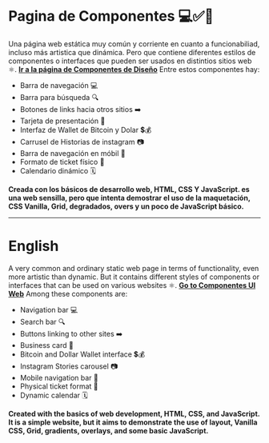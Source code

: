 # Pagina de Componentes 💻✅🚀

Una página web estática muy común y corriente en cuanto a funcionabiliad, incluso más artistica que dinámica. Pero que contiene diferentes estilos de componentes o interfaces que pueden ser usados en distintios sitios web ⚛️. [**Ir a la página de Componentes de Diseño**](https://alvarenga144.github.io/UI-Components-Interfaces/) Entre estos componentes hay:


- Barra de navegación 💻
- Barra para búsqueda 🔍
- Botones de links hacia otros sitios ➡️
- Tarjeta de presentación 🫡
- Interfaz de Wallet de Bitcoin y Dolar 💲💰
- Carrusel de Historias de instagram 📷
- Barra de navegación en móbil 📲
- Formato de ticket físico 🎫
- Calendario dinámico 🗓️

**Creada con los básicos de desarrollo web, HTML, CSS Y JavaScript. es una web sensilla, pero que intenta demostrar el uso de la maquetación, CSS Vanilla, Grid, degradados, overs y un poco de JavaScript básico.**

<hr>

# English

A very common and ordinary static web page in terms of functionality, even more artistic than dynamic. But it contains different styles of components or interfaces that can be used on various websites ⚛️. [**Go to Componentes UI Web**](https://alvarenga144.github.io/UI-Components-Interfaces/) Among these components are:

- Navigation bar 💻
- Search bar 🔍
- Buttons linking to other sites ➡️
- Business card 🫡
- Bitcoin and Dollar Wallet interface 💲💰
- Instagram Stories carousel 📷
- Mobile navigation bar 📲
- Physical ticket format 🎫
- Dynamic calendar 🗓️

**Created with the basics of web development, HTML, CSS, and JavaScript. It is a simple website, but it aims to demonstrate the use of layout, Vanilla CSS, Grid, gradients, overlays, and some basic JavaScript.**
